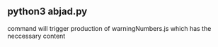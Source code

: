 ## python3 abjad.py

command will trigger production of warningNumbers.js which has the neccessary content